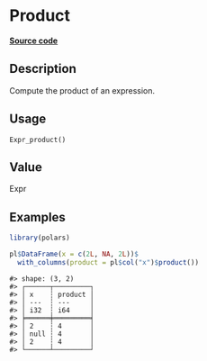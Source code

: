 

# Product

[**Source code**](https://github.com/pola-rs/r-polars/tree/mkdocs-matrial-search-preview/R/after-wrappers.R#L20)

## Description

Compute the product of an expression.

## Usage

<pre><code class='language-R'>Expr_product()
</code></pre>

## Value

Expr

## Examples

``` r
library(polars)

pl$DataFrame(x = c(2L, NA, 2L))$
  with_columns(product = pl$col("x")$product())
```

    #> shape: (3, 2)
    #> ┌──────┬─────────┐
    #> │ x    ┆ product │
    #> │ ---  ┆ ---     │
    #> │ i32  ┆ i64     │
    #> ╞══════╪═════════╡
    #> │ 2    ┆ 4       │
    #> │ null ┆ 4       │
    #> │ 2    ┆ 4       │
    #> └──────┴─────────┘
